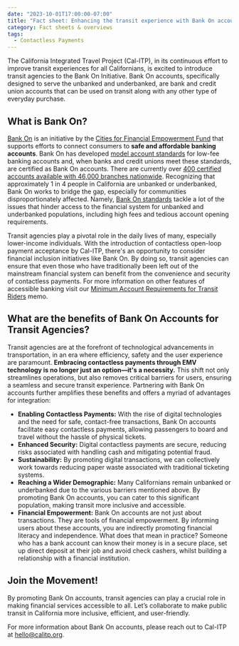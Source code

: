 ```yaml
---
date: "2023-10-01T17:00:00-07:00"
title: "Fact sheet: Enhancing the transit experience with Bank On accounts"
category: Fact sheets & overviews
tags:
  - Contactless Payments
---
```


The California Integrated Travel Project (Cal-ITP), in its continuous effort to improve transit experiences for all Californians, is excited to introduce transit agencies to the Bank On Initiative. Bank On accounts, specifically designed to serve the unbanked and underbanked, are bank and credit union accounts that can be used on transit along with any other type of everyday purchase.

## What is Bank On?

[Bank On](https://jionbankon.org/) is an initiative by the [Cities for Financial Empowerment Fund](https://cfefund.org/) that supports efforts to connect consumers to **safe and affordable banking accounts**. Bank On has developed [model account standards](https://bankon.wpenginepowered.com/wp-content/uploads/2022/08/Bank-On-National-Account-Standards-2023-2024.pdf) for low-fee banking accounts and, when banks and credit unions meet these standards, are certified as Bank On accounts. There are currently over [400 certified accounts available with 46,000 branches nationwide](https://joinbankon.org/accounts/). Recognizing that approximately 1 in 4 people in California are unbanked or underbanked, Bank On works to bridge the gap, especially for communities disproportionately affected. Namely, [Bank On standards](https://bankon.wpenginepowered.com/wp-content/uploads/2022/08/Bank-On-National-Account-Standards-2023-2024.pdf) tackle a lot of the issues that hinder access to the financial system for unbanked and underbanked populations, including high fees and tedious account opening requirements.

Transit agencies play a pivotal role in the daily lives of many, especially lower-income individuals. With the introduction of contactless open-loop payment acceptance by Cal-ITP, there's an opportunity to consider financial inclusion initiatives like Bank On. By doing so, transit agencies can ensure that even those who have traditionally been left out of the mainstream financial system can benefit from the convenience and security of contactless payments. For more information on other features of accessible banking visit our [Minimum Account Requirements for Transit Riders](https://www.calitp.org/assets/Cal-ITP%20Minimum%20Account%20Requirements%20for%20Transit%20Riders.pdf) memo.

## What are the benefits of Bank On Accounts for Transit Agencies?

Transit agencies are at the forefront of technological advancements in transportation, in an era where efficiency, safety and the user experience are paramount. **Embracing contactless payments through EMV technology is no longer just an option—it's a necessity.** This shift not only streamlines operations, but also removes critical barriers for users, ensuring a seamless and secure transit experience. Partnering with Bank On accounts further amplifies these benefits and offers a myriad of advantages for integration:

- **Enabling Contactless Payments:** With the rise of digital technologies and the need for safe, contact-free transactions, Bank On accounts facilitate easy contactless payments, allowing passengers to board and travel without the hassle of physical tickets.
- **Enhanced Security:** Digital contactless payments are secure, reducing risks associated with handling cash and mitigating potential fraud.
- **Sustainability:** By promoting digital transactions, we can collectively work towards reducing paper waste associated with traditional ticketing systems.
- **Reaching a Wider Demographic:** Many Californians remain unbanked or underbanked due to the various barriers mentioned above. By promoting Bank On accounts, you can cater to this significant population, making transit more inclusive and accessible.
- **Financial Empowerment:** Bank On accounts are not just about transactions. They are tools of financial empowerment. By informing users about these accounts, you are indirectly promoting financial literacy and independence. What does that mean in practice? Someone who has a bank account can know their money is in a secure place, set up direct deposit at their job and avoid check cashers, whilst building a relationship with a financial institution.

## Join the Movement!

By promoting Bank On accounts, transit agencies can play a crucial role in making financial services accessible to all. Let’s collaborate to make public transit in California more inclusive, efficient, and user-friendly.

For more information about Bank On accounts, please reach out to Cal-ITP at [hello@calitp.org](mailto:hello@calitp.org).
